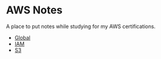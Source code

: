 # AWS Notes

A place to put notes while studying for my AWS certifications.

* [Global](Global.md)
* [IAM](IAM.md)
* [S3](S3.md)
